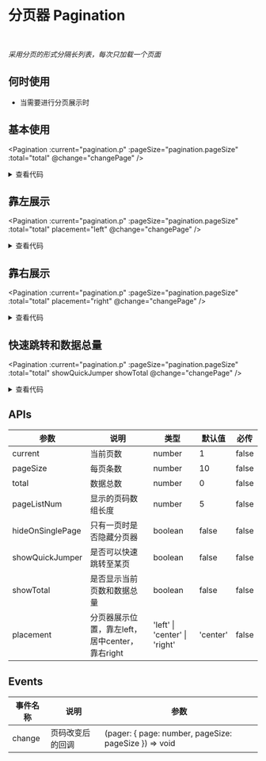 # 分页器 Pagination

<br/>

*采用分页的形式分隔长列表，每次只加载一个页面*

## 何时使用

- 当需要进行分页展示时

<script setup lang="ts">
import { ref } from 'vue'

const percent = ref(60)
const total = ref(100)
const pagination = ref({
  pageSize: 10,
  p: 1
})
function changePage (pager: object) { // 分页器回调
  console.log('pager:', pager)
}
</script>

## 基本使用

<Pagination
  :current="pagination.p"
  :pageSize="pagination.pageSize"
  :total="total"
  @change="changePage" />

<details>
<summary>查看代码</summary>

```vue
<script setup lang="ts">
import { ref } from 'vue'

const total = ref(100)
const pagination = ref({
  pageSize: 10,
  p: 1
})
function changePage (pager: object) { // 分页器回调
  console.log('pager:', pager)
}
</script>
<template>
  <Pagination
    :current="pagination.p"
    :pageSize="pagination.pageSize"
    :total="total"
    @change="changePage" />
</template>
```

</details>

## 靠左展示

<Pagination
  :current="pagination.p"
  :pageSize="pagination.pageSize"
  :total="total"
  placement="left"
  @change="changePage" />

<details>
<summary>查看代码</summary>

```vue
<script setup lang="ts">
import { ref } from 'vue'

const total = ref(100)
const pagination = ref({
  pageSize: 10,
  p: 1
})
function changePage (pager: object) { // 分页器回调
  console.log('pager:', pager)
}
</script>
<template>
  <Pagination
    :current="pagination.p"
    :pageSize="pagination.pageSize"
    :total="total"
    placement="left"
    @change="changePage" />
</template>
```

</details>

## 靠右展示

<Pagination
  :current="pagination.p"
  :pageSize="pagination.pageSize"
  :total="total"
  placement="right"
  @change="changePage" />

<details>
<summary>查看代码</summary>

```vue
<script setup lang="ts">
import { ref } from 'vue'

const total = ref(100)
const pagination = ref({
  pageSize: 10,
  p: 1
})
function changePage (pager: object) { // 分页器回调
  console.log('pager:', pager)
}
</script>
<template>
  <Pagination
    :current="pagination.p"
    :pageSize="pagination.pageSize"
    :total="total"
    placement="right"
    @change="changePage" />
</template>
```

</details>

## 快速跳转和数据总量

<Pagination
  :current="pagination.p"
  :pageSize="pagination.pageSize"
  :total="total"
  showQuickJumper
  showTotal
  @change="changePage" />

<details>
<summary>查看代码</summary>

```vue
<script setup lang="ts">
import { ref } from 'vue'

const total = ref(100)
const pagination = ref({
  pageSize: 10,
  p: 1
})
function changePage (pager: object) { // 分页器回调
  console.log('pager:', pager)
}
</script>
<template>
  <Pagination
    :current="pagination.p"
    :pageSize="pagination.pageSize"
    :total="total"
    showQuickJumper
    showTotal
    @change="changePage" />
</template>
```

</details>

## APIs

参数 | 说明 | 类型 | 默认值 | 必传
-- | -- | -- | -- | --
current | 当前页数 | number | 1  | false
pageSize | 每页条数 | number | 10 | false
total | 数据总数 | number | 0 | false
pageListNum | 显示的页码数组长度 | number | 5 | false
hideOnSinglePage | 只有一页时是否隐藏分页器 | boolean | false | false
showQuickJumper | 是否可以快速跳转至某页 | boolean | false | false
showTotal | 是否显示当前页数和数据总量 | boolean | false | false
placement | 分页器展示位置，靠左left，居中center，靠右right | 'left' &#124; 'center' &#124; 'right' | 'center' | false

## Events

事件名称 | 说明 | 参数
-- | -- | --
change | 页码改变后的回调 | (pager: { page: number, pageSize: pageSize }) => void
